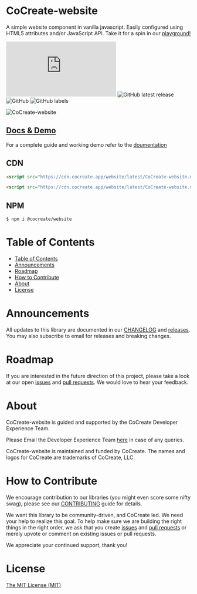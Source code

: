 # CoCreate-website

A simple website component in vanilla javascript. Easily configured using HTML5 attributes and/or JavaScript API. Take it for a spin in our [playground!](https://cocreate.app/docs/website)

![GitHub file size in bytes](https://img.shields.io/github/size/CoCreate-app/CoCreate-website/dist/CoCreate-website.min.js?label=minified%20size&style=for-the-badge)
![GitHub latest release](https://img.shields.io/github/v/release/CoCreate-app/CoCreate-website?style=for-the-badge)
![GitHub](https://img.shields.io/github/license/CoCreate-app/CoCreate-website?style=for-the-badge)
![GitHub labels](https://img.shields.io/github/labels/CoCreate-app/CoCreate-website/help%20wanted?style=for-the-badge)

![CoCreate-website](https://cdn.cocreate.app/docs/CoCreate-website.gif)

## [Docs & Demo](https://cocreate.app/docs/website)

For a complete guide and working demo refer to the [doumentation](https://cocreate.app/docs/website)

## CDN

```html
<script src="https://cdn.cocreate.app/website/latest/CoCreate-website.min.js"></script>
```

```html
<script src="https://cdn.cocreate.app/website/latest/CoCreate-website.min.css"></script>
```

## NPM

```shell
$ npm i @cocreate/website
```

# Table of Contents

- [Table of Contents](#table-of-contents)
- [Announcements](#announcements)
- [Roadmap](#roadmap)
- [How to Contribute](#how-to-contribute)
- [About](#about)
- [License](#license)

<a name="announcements"></a>

# Announcements

All updates to this library are documented in our [CHANGELOG](https://github.com/CoCreate-app/CoCreate-website/blob/master/CHANGELOG.md) and [releases](https://github.com/CoCreate-app/CoCreate-website/releases). You may also subscribe to email for releases and breaking changes.

<a name="roadmap"></a>

# Roadmap

If you are interested in the future direction of this project, please take a look at our open [issues](https://github.com/CoCreate-app/CoCreate-website/issues) and [pull requests](https://github.com/CoCreate-app/CoCreate-website/pulls). We would love to hear your feedback.

<a name="about"></a>

# About

CoCreate-website is guided and supported by the CoCreate Developer Experience Team.

Please Email the Developer Experience Team [here](mailto:develop@cocreate.app) in case of any queries.

CoCreate-website is maintained and funded by CoCreate. The names and logos for CoCreate are trademarks of CoCreate, LLC.

<a name="contribute"></a>

# How to Contribute

We encourage contribution to our libraries (you might even score some nifty swag), please see our [CONTRIBUTING](https://github.com/CoCreate-app/CoCreate-website/blob/master/CONTRIBUTING.md) guide for details.

We want this library to be community-driven, and CoCreate led. We need your help to realize this goal. To help make sure we are building the right things in the right order, we ask that you create [issues](https://github.com/CoCreate-app/CoCreate-website/issues) and [pull requests](https://github.com/CoCreate-app/CoCreate-website/pulls) or merely upvote or comment on existing issues or pull requests.

We appreciate your continued support, thank you!


# License

[The MIT License (MIT)](https://github.com/CoCreate-app/CoCreate-website/blob/master/LICENSE)
